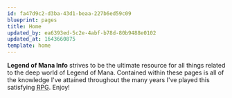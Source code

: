 ```yaml
---
id: fa47d9c2-d3ba-43d1-beaa-227b6ed59c09
blueprint: pages
title: Home
updated_by: ea6393ed-5c2e-4abf-b78d-80b9488e0102
updated_at: 1643660875
template: home
---
```

__Legend of Mana Info__ strives to be the ultimate resource for all things related to the deep world of Legend of Mana. Contained within these pages is all of the knowledge I've attained throughout the many years I've played this satisfying <abbr title="Role Playing Game">RPG</abbr>. Enjoy!